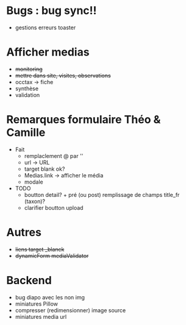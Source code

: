 # Bugs : bug sync!!
- gestions erreurs toaster

# Afficher medias
- ~~monitoring~~
 - ~~mettre dans site, visites, observations~~
- occtax -> fiche
- synthèse
- validation

# Remarques formulaire Théo & Camille
- Fait
  - remplaclement @ par ''
  - url -> URL
  - target blank ok?
  - Medias.link -> afficher le média
  - modale
- TODO
  - boutton detail? + pré (ou post) remplissage de champs title_fr (taxon)?
  - clarifier boutton upload

# Autres
- ~~liens target _blanck~~
- ~~dynamicForm mediaValidator~~

# Backend 
- bug diapo avec les non img
- miniatures Pillow
- compresser (redimensionner) image source
- miniatures media url
